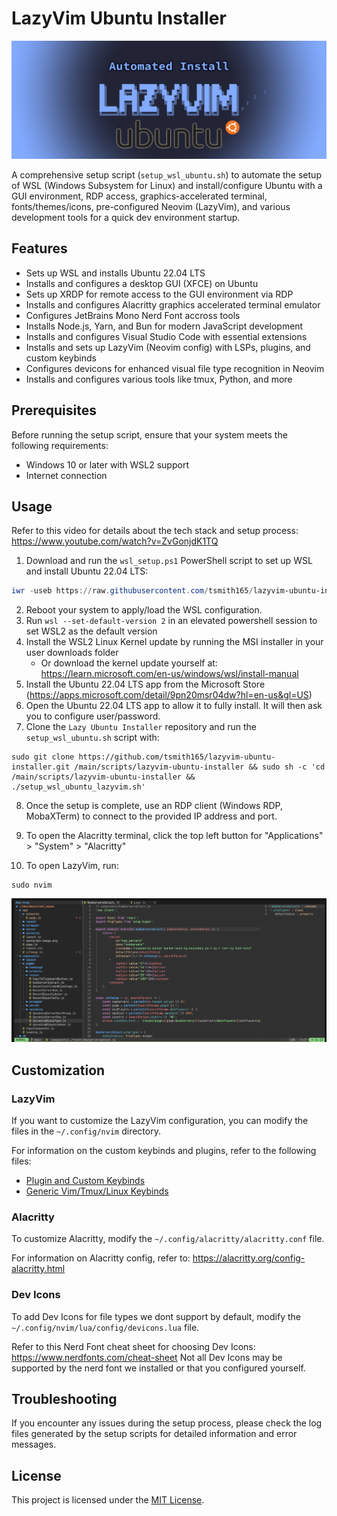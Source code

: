 # LazyVim Ubuntu Installer

![LazyVim Ubuntu Installer Logo](assets/lazyvim-ubuntu-installer-logo.png)

A comprehensive setup script (`setup_wsl_ubuntu.sh`) to automate the setup of WSL (Windows Subsystem for Linux) and install/configure Ubuntu with a GUI environment, RDP access, graphics-accelerated terminal, fonts/themes/icons, pre-configured Neovim (LazyVim), and various development tools for a quick dev environment startup.

## Features

-   Sets up WSL and installs Ubuntu 22.04 LTS
-   Installs and configures a desktop GUI (XFCE) on Ubuntu
-   Sets up XRDP for remote access to the GUI environment via RDP
-   Installs and configures Alacritty graphics accelerated terminal emulator
-   Configures JetBrains Mono Nerd Font accross tools
-   Installs Node.js, Yarn, and Bun for modern JavaScript development
-   Installs and configures Visual Studio Code with essential extensions
-   Installs and sets up LazyVim (Neovim config) with LSPs, plugins, and custom keybinds
-   Configures devicons for enhanced visual file type recognition in Neovim
-   Installs and configures various tools like tmux, Python, and more

## Prerequisites

Before running the setup script, ensure that your system meets the following requirements:

-   Windows 10 or later with WSL2 support
-   Internet connection

## Usage

Refer to this video for details about the tech stack and setup process: https://www.youtube.com/watch?v=ZvGonjdK1TQ

1. Download and run the `wsl_setup.ps1` PowerShell script to set up WSL and install Ubuntu 22.04 LTS:

```powershell
iwr -useb https://raw.githubusercontent.com/tsmith165/lazyvim-ubuntu-installer/main/wsl_setup.ps1 | iex
```

2. Reboot your system to apply/load the WSL configuration.
3. Run `wsl --set-default-version 2` in an elevated powershell session to set WSL2 as the default version
4. Install the WSL2 Linux Kernel update by running the MSI installer in your user downloads folder
    - Or download the kernel update yourself at: https://learn.microsoft.com/en-us/windows/wsl/install-manual
5. Install the Ubuntu 22.04 LTS app from the Microsoft Store (https://apps.microsoft.com/detail/9pn20msr04dw?hl=en-us&gl=US)
6. Open the Ubuntu 22.04 LTS app to allow it to fully install. It will then ask you to configure user/password.
7. Clone the `Lazy Ubuntu Installer` repository and run the `setup_wsl_ubuntu.sh` script with:

```
sudo git clone https://github.com/tsmith165/lazyvim-ubuntu-installer.git /main/scripts/lazyvim-ubuntu-installer && sudo sh -c 'cd /main/scripts/lazyvim-ubuntu-installer && ./setup_wsl_ubuntu_lazyvim.sh'
```

8. Once the setup is complete, use an RDP client (Windows RDP, MobaXTerm) to connect to the provided IP address and port.

9. To open the Alacritty terminal, click the top left button for "Applications" > "System" > "Alacritty"

10. To open LazyVim, run:

```
sudo nvim
```

![LazyVim Screenshot](assets/lazyvim-screenshot.png)

## Customization

### LazyVim

If you want to customize the LazyVim configuration, you can modify the files in the `~/.config/nvim` directory.

For information on the custom keybinds and plugins, refer to the following files:

-   [Plugin and Custom Keybinds](VIM_PLUGIN_KEYBINDS.md)
-   [Generic Vim/Tmux/Linux Keybinds](VIM_MOTION_KEYBINDS.md)

### Alacritty

To customize Alacritty, modify the `~/.config/alacritty/alacritty.conf` file.

For information on Alacritty config, refer to: https://alacritty.org/config-alacritty.html

### Dev Icons

To add Dev Icons for file types we dont support by default, modify the `~/.config/nvim/lua/config/devicons.lua` file.

Refer to this Nerd Font cheat sheet for choosing Dev Icons: https://www.nerdfonts.com/cheat-sheet
Not all Dev Icons may be supported by the nerd font we installed or that you configured yourself.

## Troubleshooting

If you encounter any issues during the setup process, please check the log files generated by the setup scripts for detailed information and error messages.

## License

This project is licensed under the [MIT License](LICENSE).
